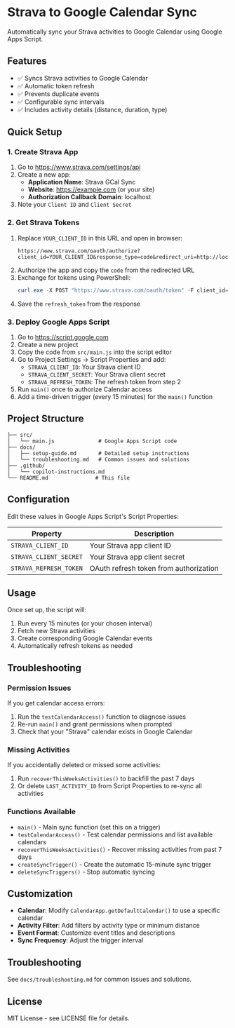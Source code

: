# Strava to Google Calendar Sync

Automatically sync your Strava activities to Google Calendar using Google Apps Script.

## Features

- ✅ Syncs Strava activities to Google Calendar
- ✅ Automatic token refresh 
- ✅ Prevents duplicate events
- ✅ Configurable sync intervals
- ✅ Includes activity details (distance, duration, type)

## Quick Setup

### 1. Create Strava App
1. Go to https://www.strava.com/settings/api
2. Create a new app:
   - **Application Name**: Strava GCal Sync
   - **Website**: https://example.com (or your site)
   - **Authorization Callback Domain**: localhost
3. Note your `Client ID` and `Client Secret`

### 2. Get Strava Tokens
1. Replace `YOUR_CLIENT_ID` in this URL and open in browser:
   ```
   https://www.strava.com/oauth/authorize?client_id=YOUR_CLIENT_ID&response_type=code&redirect_uri=http://localhost&scope=activity:read_all&approval_prompt=auto
   ```
2. Authorize the app and copy the `code` from the redirected URL
3. Exchange for tokens using PowerShell:
   ```powershell
   curl.exe -X POST "https://www.strava.com/oauth/token" -F client_id=YOUR_CLIENT_ID -F client_secret=YOUR_CLIENT_SECRET -F code=THE_CODE -F grant_type=authorization_code
   ```
4. Save the `refresh_token` from the response

### 3. Deploy Google Apps Script
1. Go to https://script.google.com
2. Create a new project
3. Copy the code from `src/main.js` into the script editor
4. Go to Project Settings → Script Properties and add:
   - `STRAVA_CLIENT_ID`: Your Strava client ID
   - `STRAVA_CLIENT_SECRET`: Your Strava client secret  
   - `STRAVA_REFRESH_TOKEN`: The refresh token from step 2
5. Run `main()` once to authorize Calendar access
6. Add a time-driven trigger (every 15 minutes) for the `main()` function

## Project Structure

```
├── src/
│   └── main.js              # Google Apps Script code
├── docs/
│   ├── setup-guide.md       # Detailed setup instructions
│   └── troubleshooting.md   # Common issues and solutions
├── .github/
│   └── copilot-instructions.md
└── README.md               # This file
```

## Configuration

Edit these values in Google Apps Script's Script Properties:

| Property | Description |
|----------|-------------|
| `STRAVA_CLIENT_ID` | Your Strava app client ID |
| `STRAVA_CLIENT_SECRET` | Your Strava app client secret |
| `STRAVA_REFRESH_TOKEN` | OAuth refresh token from authorization |

## Usage

Once set up, the script will:
1. Run every 15 minutes (or your chosen interval)
2. Fetch new Strava activities
3. Create corresponding Google Calendar events
4. Automatically refresh tokens as needed

## Troubleshooting

### Permission Issues
If you get calendar access errors:
1. Run the `testCalendarAccess()` function to diagnose issues
2. Re-run `main()` and grant permissions when prompted
3. Check that your "Strava" calendar exists in Google Calendar

### Missing Activities
If you accidentally deleted or missed some activities:
1. Run `recoverThisWeeksActivities()` to backfill the past 7 days
2. Or delete `LAST_ACTIVITY_ID` from Script Properties to re-sync all activities

### Functions Available
- `main()` - Main sync function (set this on a trigger)
- `testCalendarAccess()` - Test calendar permissions and list available calendars
- `recoverThisWeeksActivities()` - Recover missing activities from past 7 days
- `createSyncTrigger()` - Create the automatic 15-minute sync trigger
- `deleteSyncTriggers()` - Stop automatic syncing

## Customization

- **Calendar**: Modify `CalendarApp.getDefaultCalendar()` to use a specific calendar
- **Activity Filter**: Add filters by activity type or minimum distance
- **Event Format**: Customize event titles and descriptions
- **Sync Frequency**: Adjust the trigger interval

## Troubleshooting

See `docs/troubleshooting.md` for common issues and solutions.

## License

MIT License - see LICENSE file for details.
